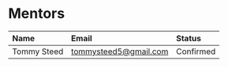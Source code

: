 # Mentors

| Name | Email | Status |
| :--- | :---- | :----- |
| Tommy Steed | tommysteed5@gmail.com | Confirmed|
